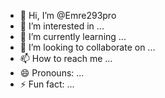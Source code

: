 - 👋 Hi, I’m @Emre293pro
- 👀 I’m interested in ...
- 🌱 I’m currently learning ...
- 💞️ I’m looking to collaborate on ...
- 📫 How to reach me ...
- 😄 Pronouns: ...
- ⚡ Fun fact: ...

<!---
Emre293pro/Emre293pro is a ✨ special ✨ repository because its `README.md` (this file) appears on your GitHub profile.
You can click the Preview link to take a look at your changes.
--->

